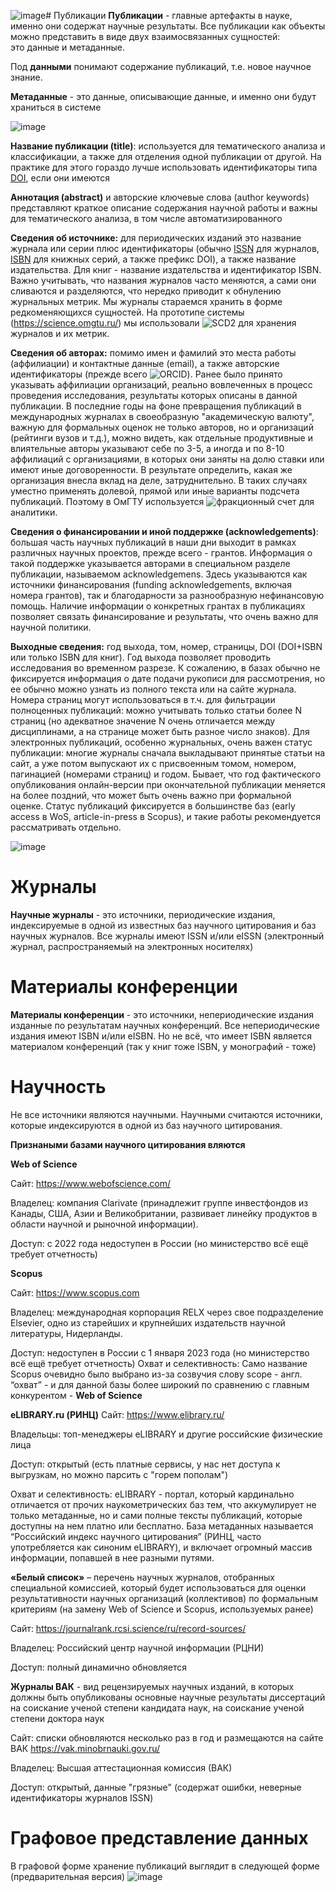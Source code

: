 ![image](https://github.com/OmgtuScience/docs/assets/1909006/6012d97a-a493-40fe-ba88-4f0cf042eb8f)# Публикации
<b>Публикации</b> - главные артефакты в науке, именно они содержат научные результаты. Все публикации как объекты можно представить в виде двух взаимосвязанных сущностей: это данные и метаданные. 

Под <b>данными</b> понимают содержание публикаций, т.е. новое научное знание. 

<b> Метаданные</b> - это данные, описывающие данные, и именно они будут храниться в системе

![image](https://github.com/OmgtuScience/docs/assets/1909006/ee17a64d-b91e-4b70-8776-682aa4e6db2b)

<b>Название публикации (title)</b>: используется для тематического анализа и классификации, а также для отделения одной публикации от другой. На практике для этого гораздо лучше использовать идентификаторы типа [DOI](https://ru.wikipedia.org/wiki/DOI), если они имеются

<b>Аннотация (abstract)</b> и авторские ключевые слова (author keywords) представляют краткое описание содержания научной работы и важны для тематического анализа, в том числе автоматизированного

<b>Сведения об источнике:</b> для периодических изданий это название журнала или серии плюс идентификаторы (обычно [ISSN](https://ru.wikipedia.org/wiki/%D0%9C%D0%B5%D0%B6%D0%B4%D1%83%D0%BD%D0%B0%D1%80%D0%BE%D0%B4%D0%BD%D1%8B%D0%B9_%D1%81%D1%82%D0%B0%D0%BD%D0%B4%D0%B0%D1%80%D1%82%D0%BD%D1%8B%D0%B9_%D1%81%D0%B5%D1%80%D0%B8%D0%B0%D0%BB%D1%8C%D0%BD%D1%8B%D0%B9_%D0%BD%D0%BE%D0%BC%D0%B5%D1%80) для журналов, [ISBN](https://ru.wikipedia.org/wiki/%D0%9C%D0%B5%D0%B6%D0%B4%D1%83%D0%BD%D0%B0%D1%80%D0%BE%D0%B4%D0%BD%D1%8B%D0%B9_%D1%81%D1%82%D0%B0%D0%BD%D0%B4%D0%B0%D1%80%D1%82%D0%BD%D1%8B%D0%B9_%D0%BA%D0%BD%D0%B8%D0%B6%D0%BD%D1%8B%D0%B9_%D0%BD%D0%BE%D0%BC%D0%B5%D1%80) для книжных серий, а также префикс DOI), а также название издательства. Для книг - название издательства и идентификатор ISBN. Важно учитывать, что названия журналов часто меняются, а сами они сливаются и разделяются, что нередко приводит к обнулению журнальных метрик. Мы журналы стараемся хранить в форме редкоменяющихся сущностей. На прототипе системы (https://science.omgtu.ru/) мы использовали ![SCD2](https://en.wikipedia.org/wiki/Slowly_changing_dimension) для хранения журналов и их метрик.

<b>Сведения об авторах:</b> помимо имен и фамилий это места работы (аффилиации) и контактные данные (email), а также авторские идентификаторы (прежде всего ![ORCID](https://en.wikipedia.org/wiki/ORCID)). Ранее было принято указывать аффилиации организаций, реально вовлеченных в процесс проведения исследования, результаты которых описаны в данной публикации. В последние годы на фоне превращения публикаций в международных журналах в своеобразную "академическую валюту", важную для формальных оценок не только авторов, но и организаций (рейтинги вузов и т.д.), можно видеть, как отдельные продуктивные и влиятельные авторы указывают себе по 3-5, а иногда и по 8-10 аффилиаций с организациями, в которых они заняты на долю ставки или имеют иные договоренности. В результате определить, какая же организация внесла вклад на деле, затруднительно. В таких случаях уместно применять долевой, прямой или иные варианты подсчета публикаций. Поэтому в ОмГТУ используется ![фракционный счет](https://www.omgtu.ru/l/?eid=65042) для аналитики.

<b>Сведения о финансировании и иной поддержке (acknowledgements)</b>: большая часть научных публикаций в наши дни выходит в рамках различных научных проектов, прежде всего - грантов. Информация о такой поддержке указывается авторами в специальном разделе публикации, называемом acknowledgemens. Здесь указываются как источники финансирования (funding acknowledgements, включая номера грантов), так и благодарности за разнообразную нефинансовую помощь. Наличие информации о конкретных грантах в публикациях позволяет связать финансирование и результаты, что очень важно для научной политики.

<b>Выходные сведения:</b> год выхода, том, номер, страницы, DOI (DOI+ISBN или только ISBN для книг). Год выхода позволяет проводить исследования во временном разрезе. К сожалению, в базах обычно не фиксируется информация о дате подачи рукописи для рассмотрения, но ее обычно можно узнать из полного текста или на сайте журнала. Номера страниц могут использоваться в т.ч. для фильтрации полноценных публикаций: можно учитывать только статьи более N страниц (но адекватное значение N очень отличается между дисциплинами, а на странице может быть разное число знаков). Для электронных публикаций, особенно журнальных, очень важен статус публикации: многие журналы сначала выкладывают принятые статьи на сайт, а уже потом выпускают их с присвоенным томом, номером, пагинацией (номерами страниц) и годом. Бывает, что год фактического опубликования онлайн-версии при окончательной публикации меняется на более поздний, что может быть очень важно при формальной оценке. Статус публикаций фиксируется в большинстве баз (early access в WoS, article-in-press в Scopus), и такие работы рекомендуется рассматривать отдельно.


![image](https://github.com/OmgtuScience/docs/assets/1909006/4d16d9ad-9445-4492-bda9-199bcbf09982)

# Журналы
<b>Научные журналы</b> - это источники, периодические издания,  индексируемые в одной из известных баз научного цитирования и баз научных журналов. Все журналы имеют ISSN и/или eISSN (электронный журнал, распространяемый на электронных носителях)

# Материалы конференции
<b>Материалы конференции</b> - это источники, непериодические издания изданные по результатам научных конференций. Все непериодические издания имеют ISBN и/или eISBN. Но не всё, что имеет ISBN является материалом конференций (так у книг тоже ISBN, у монографий - тоже)

# Научность
Не все источники являются научными. Научными считаются источники, которые индексируются в одной из баз научного цитирования.

<b>Признаными базами научного цитирования вляются </b>

<b>Web of Science</b>

Сайт: https://www.webofscience.com/

Владелец: компания Clarivate (принадлежит группе инвестфондов из Канады, США, Азии и Великобритании, развивает линейку продуктов в области научной и рыночной информации).

Доступ: с 2022 года недоступен в России (но министерство всё ещё требует отчетность)

<b>Scopus</b>

Сайт: https://www.scopus.com

Владелец: международная корпорация RELX через свое подразделение Elsevier, одно из старейших и крупнейших издательств научной литературы, Нидерланды.

Доступ: недоступен в России с 1 января 2023 года (но министерство всё ещё требует отчетность)
Охват и селективность: Само название Scopus очевидно было выбрано из-за созвучия слову scope - aнгл. “охват” - и для данной базы более широкий по сравнению с главным конкурентом - <b> Web of Science </b>

<b>eLIBRARY.ru (РИНЦ)</b>
Сайт: https://www.elibrary.ru/

Владельцы: топ-менеджеры eLIBRARY и другие российские физические лица

Доступ: открытый (есть платные сервисы, у нас нет доступа к выгрузкам, но можно парсить с "горем пополам")

Охват и селективность: eLIBRARY - портал, который кардинально отличается от прочих наукометрических баз тем, что аккумулирует не только метаданные, но и сами полные тексты публикаций, которые доступны на нем платно или бесплатно. База метаданных называется “Российский индекс научного цитирования” (РИНЦ, часто употребляется как синоним eLIBRARY), и включает огромный массив информации, попавшей в нее разными путями.

<b>«Белый список»</b> – перечень научных журналов, отобранных специальной комиссией, который будет использоваться для оценки результативности научных организаций (коллективов) по формальным критериям (на замену Web of Science и Scopus, используемых ранее)

Сайт: https://journalrank.rcsi.science/ru/record-sources/

Владелец: Российский центр научной информации (РЦНИ)

Доступ: полный динамично обновляется

<b>Журналы ВАК</b> - вид рецензируемых научных изданий, в которых должны быть опубликованы основные научные
результаты диссертаций на соискание ученой степени кандидата наук, на соискание ученой степени доктора наук

Сайт: списки обновляются несколько раз в год и размещаются на сайте ВАК https://vak.minobrnauki.gov.ru/

Владелец: Высшая аттестационная комиссия (ВАК)

Доступ: открытый, данные "грязные" (содержат ошибки, неверные идентификаторы журналов ISSN)

# Графовое представление данных
В графовой форме хранение публикаций выглядит в следующей форме (предварительная версия)
![image](https://github.com/OmgtuScience/docs/assets/1909006/9e70fcd4-45f6-4bb2-89d5-9220e55a6ebf)
